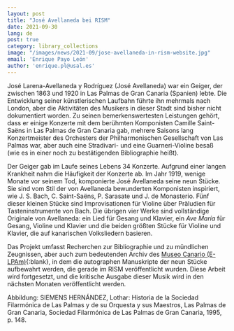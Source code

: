 ```yaml
---
layout: post
title: "José Avellaneda bei RISM"
date: 2021-09-30
lang: de
post: true
category: library_collections
image: "/images/news/2021-09/jose-avellaneda-in-rism-website.jpg"
email: 'Enrique Payo León'
author: 'enrique.pl@usal.es'
---
```


José Larena-Avellaneda y Rodríguez (José Avellaneda) war ein Geiger, der zwischen 1863 und 1920 in Las Palmas de Gran Canaria (Spanien) lebte. Die Entwicklung seiner künstlerischen Laufbahn führte ihn mehrmals nach London, aber die Aktivitäten des Musikers in dieser Stadt sind bisher nicht dokumentiert worden. Zu seinen bemerkenswertesten Leistungen gehört, dass er einige Konzerte mit dem berühmten Komponisten Camille Saint-Saëns in Las Palmas de Gran Canaria gab, mehrere Saisons lang Konzertmeister des Orchesters der Philharmonischen Gesellschaft von Las Palmas war, aber auch eine Stradivari- und eine Guarneri-Violine besaß (wie es in einer noch zu bestätigenden Bibliographie heißt).

Der Geiger gab im Laufe seines Lebens 34 Konzerte. Aufgrund einer langen Krankheit nahm die Häufigkeit der Konzerte ab. Im Jahr 1919, wenige Monate vor seinem Tod, komponierte José Avellaneda seine neun Stücke. Sie sind vom Stil der von Avellaneda bewunderten Komponisten inspiriert, wie J. S. Bach, C. Saint-Saëns, P. Sarasate und J. de Monasterio. Fünf dieser kleinen Stücke sind Improvisationen für Violine über Präludien für Tasteninstrumente von Bach. Die übrigen vier Werke sind vollständige Originale von Avellaneda: ein Lied für Gesang und Klavier, ein _Ave María_ für Gesang, Violine und Klavier und die beiden größten Stücke für Violine und Klavier, die auf kanarischen Volksliedern basieren.

Das Projekt umfasst Recherchen zur Bibliographie und zu mündlichen Zeugnissen, aber auch zum bedeutenden Archiv des [Museo Canario (E-LPAm)](https://opac.rism.info/search?View=rism&siglum=E-LPAm){:blank}, in dem die autographen Manuskripte der neun Stücke aufbewahrt werden, die gerade im RISM veröffentlicht wurden. Diese Arbeit wird fortgesetzt, und die kritische Ausgabe dieser Musik wird in den nächsten Monaten veröffentlicht werden.

Abbildung: SIEMENS HERNÁNDEZ, Lothar: Historia de la Sociedad Filarmónica de Las Palmas y de su Orquesta y sus Maestros, Las Palmas de Gran Canaria, Sociedad Filarmónica de Las Palmas de Gran Canaria, 1995, p. 148.

